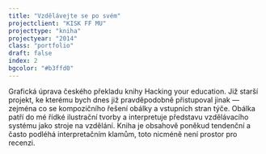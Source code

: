 ```yaml
---
title: "Vzdělávejte se po svém"
projectclient: "KISK FF MU"
projecttype: "kniha"
projectyear: "2014"
class: "portfolio"
draft: false
index: 2
bgcolor: "#b3ffd0"
---
```



Grafická úprava českého překladu knihy Hacking your education. Již starší projekt, ke kterému bych dnes již pravděpodobně přistupoval jinak — zejména co se kompozičního řešení obálky a vstupních stran týče. Obálka patří do mé řídké ilustrační tvorby a interpretuje představu vzdělávacího systému jako stroje na vzdělání. Kniha je obsahově poněkud tendenční a často podléhá interpretačním klamům, toto nicméně není prostor pro recenzi.